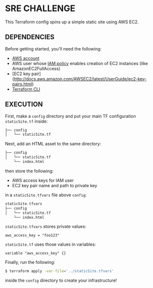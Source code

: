 SRE CHALLENGE
=========

This Terraform config spins up a simple static site using AWS EC2.

DEPENDENCIES
-------------------------------

Before getting started, you'll need the following:

  - [AWS account](https://aws.amazon.com/account/) 
  - AWS user whose [IAM policy](https://aws.amazon.com/iam/) enables creation of EC2 instances (like AmazonEC2FullAccess)
  - [EC2 key pair] (http://docs.aws.amazon.com/AWSEC2/latest/UserGuide/ec2-key-pairs.html)
  - [Terraform CLI](https://www.terraform.io/intro/getting-started/install.html)

EXECUTION
-------------------------------

First, make a `config` directory and put your main TF configuration `staticSite.tf` inside:
```sh
├── config
│   └── staticSite.tf

```

Next, add an HTML asset to the same directory:
```sh
├── config
│   └── staticSite.tf
	└── index.html

```

then store the following:

  - AWS access keys for IAM user
  - EC2 key pair name and path to private key

in a `staticSite.tfvars` file above `config`:
```sh
staticSite.tfvars
├── config
│   └── staticSite.tf
	└── index.html

```

`staticSite.tfvars` stores private values: 
```
aws_access_key = "foo123"
```

`staticSite.tf` uses those values in variables:
```
variable "aws_access_key" {}
```

Finally, run the following:

```sh
$ terraform apply -var-file='../staticSite.tfvars'
```

inside the `config` directory to create your infrastructure!
